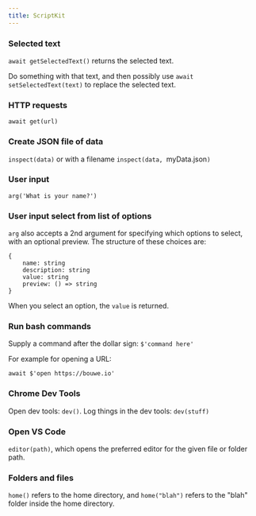 ```yaml
---
title: ScriptKit
---
```


### Selected text

`await getSelectedText()` returns the selected text.

Do something with that text, and then possibly use `await setSelectedText(text)` to replace the selected text.

### HTTP requests

`await get(url)`

### Create JSON file of data

`inspect(data)` or with a filename `inspect(data, `myData.json`)`

### User input

`arg('What is your name?')`

### User input select from list of options

`arg` also accepts a 2nd argument for specifying which options to select, with an optional preview. The structure of these choices are:

```
{
    name: string
    description: string
    value: string
    preview: () => string
}
```

When you select an option, the `value` is returned.

### Run bash commands

Supply a command after the dollar sign: `$'command here'`

For example for opening a URL:

`await $'open https://bouwe.io'`

### Chrome Dev Tools

Open dev tools: `dev()`. Log things in the dev tools: `dev(stuff)`

### Open VS Code

`editor(path)`, which opens the preferred editor for the given file or folder path.

### Folders and files

`home()` refers to the home directory, and `home("blah")` refers to the "blah" folder inside the home directory.
